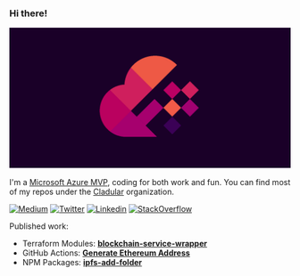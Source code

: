 ### Hi there!

![Itay Podhajcer's GitHub Social Cover](./github-social-preview-shape-only.png)

I'm a [Microsoft Azure MVP](https://mvp.microsoft.com/en-us/PublicProfile/5004141?fullName=Itay%20Podhajcer), coding for both work and fun. You can find most of my repos under the [Cladular](https://github.com/cladular) organization.

[![Medium](https://img.shields.io/badge/Medium-000000?style=for-the-badge&logo=medium&logoColor=white)](https://medium.com/@itaypodhajcer)
[![Twitter](https://img.shields.io/badge/Twitter-1DA1F2?style=for-the-badge&logo=twitter&logoColor=white)](https://twitter.com/ItayPodhajcer)
[![Linkedin](https://img.shields.io/badge/LinkedIn-0A66C2?style=for-the-badge&logo=linkedin&logoColor=white)](https://www.linkedin.com/in/itaypodhajcer)
[![StackOverflow](https://img.shields.io/badge/StackOverflow-F58025?style=for-the-badge&logo=stackoverflow&logoColor=white)](https://stackoverflow.com/users/6565271/itay-podhajcer)

Published work:

- Terraform Modules: **[blockchain-service-wrapper](https://registry.terraform.io/modules/cladular/blockchain-service-wrapper/azurerm/latest)**
- GitHub Actions: **[Generate Ethereum Address](https://github.com/marketplace/actions/generate-ethereum-address)**
- NPM Packages: **[ipfs-add-folder](https://www.npmjs.com/package/ipfs-add-folder)**


